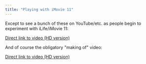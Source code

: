 ```yaml
---
title: "Playing with iMovie 11"
---
```

<p>Except to see a bunch of these on YouTube/etc. as people begin to experiment with iLife/iMovie 11:</p>

<p><a href="https://vimeo.com/16771073">Direct link to video (HD version)</a></p>
<p>And of course the obligatory "making of" video:</p>

<p><a href="https://vimeo.com/16774164">Direct link to video (HD version)</a></p>
